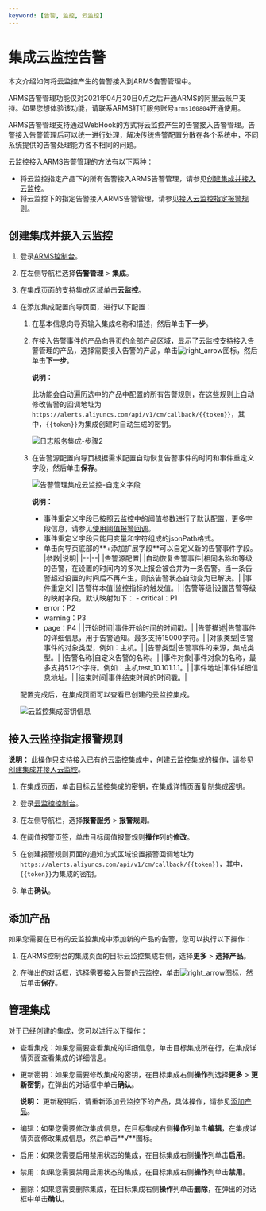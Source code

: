 ```yaml
---
keyword: [告警, 监控, 云监控]
---
```


# 集成云监控告警

本文介绍如何将云监控产生的告警接入到ARMS告警管理中。

ARMS告警管理功能仅对2021年04月30日0点之后开通ARMS的阿里云账户支持。如果您想体验该功能，请联系ARMS钉钉服务账号`arms160804`开通使用。

ARMS告警管理支持通过WebHook的方式将云监控产生的告警接入告警管理。告警接入告警管理后可以统一进行处理，解决传统告警配置分散在各个系统中，不同系统提供的告警处理能力各不相同的问题。

云监控接入ARMS告警管理的方法有以下两种：

-   将云监控指定产品下的所有告警接入ARMS告警管理，请参见[创建集成并接入云监控](#section_omn_34m_f05)。
-   将云监控下的指定告警接入ARMS告警管理，请参见[接入云监控指定报警规则](#section_lhn_bzt_mps)。

## 创建集成并接入云监控

1.  登录[ARMS控制台](https://arms.console.aliyun.com/#/home)。

2.  在左侧导航栏选择**告警管理** \> **集成**。

3.  在集成页面的支持集成区域单击**云监控**。

4.  在添加集成配置向导页面，进行以下配置：

    1.  在基本信息向导页输入集成名称和描述，然后单击**下一步**。

    2.  在接入告警事件的产品向导页的全部产品区域，显示了云监控支持接入告警管理的产品，选择需要接入告警的产品，单击![right_arrow](https://static-aliyun-doc.oss-accelerate.aliyuncs.com/assets/img/zh-CN/9028155061/p179404.png)图标，然后单击**下一步**。

        **说明：**

        此功能会自动遍历选中的产品中配置的所有告警规则，在这些规则上自动修改告警的回调地址为`https://alerts.aliyuncs.com/api/v1/cm/callback/{{token}}`，其中，`{{token}}`为集成创建时自动生成的密钥。

        ![日志服务集成-步骤2](https://static-aliyun-doc.oss-accelerate.aliyuncs.com/assets/img/zh-CN/7688640261/p270374.png)

    3.  在告警源配置向导页根据需求配置自动恢复告警事件的时间和事件重定义字段，然后单击**保存**。

        ![告警管理集成云监控-自定义字段](https://static-aliyun-doc.oss-accelerate.aliyuncs.com/assets/img/zh-CN/7275391261/p276627.png)

        **说明：**

        -   事件重定义字段已按照云监控中的阈值参数进行了默认配置，更多字段信息，请参见[使用阈值报警回调](/cn.zh-CN/报警服务/报警规则/使用阈值报警回调.md)。
        -   事件重定义字段只能用变量和字符组成的jsonPath格式。
        -   单击向导页底部的**+添加扩展字段**可以自定义新的告警事件字段。
        |参数|说明|
        |--|--|
        |告警源配置|
        |自动恢复告警事件|相同名称和等级的告警，在设置的时间内的多次上报会被合并为一条告警。当一条告警超过设置的时间后不再产生，则该告警状态自动变为已解决。|
        |事件重定义|
        |告警样本值|监控指标的触发值。|
        |告警等级|设置告警等级的映射字段。默认映射如下：        -   critical：P1
        -   error：P2
        -   warning：P3
        -   page：P4 |
        |开始时间|事件开始时间的时间戳。|
        |告警描述|告警事件的详细信息，用于告警通知。最多支持15000字符。|
        |对象类型|告警事件的对象类型，例如：主机。|
        |告警类型|告警事件的来源，集成类型。|
        |告警名称|自定义告警的名称。|
        |事件对象|事件对象的名称，最多支持512个字符。例如：主机test\_10.101.1.1。|
        |事件地址|事件详细信息地址。|
        |结束时间|事件结束时间的时间戳。|

    配置完成后，在集成页面可以查看已创建的云监控集成。

    ![云监控集成密钥信息](https://static-aliyun-doc.oss-accelerate.aliyuncs.com/assets/img/zh-CN/7275391261/p276656.png)


## 接入云监控指定报警规则

**说明：** 此操作只支持接入已有的云监控集成中，创建云监控集成的操作，请参见[创建集成并接入云监控](#section_omn_34m_f05)。

1.  在集成页面，单击目标云监控集成的密钥，在集成详情页面复制集成密钥。

2.  登录[云监控控制台](https://cloudmonitor.console.aliyun.com)。

3.  在左侧导航栏，选择**报警服务** \> **报警规则**。

4.  在阈值报警页签，单击目标阈值报警规则**操作**列的**修改**。

5.  在创建报警规则页面的通知方式区域设置报警回调地址为`https://alerts.aliyuncs.com/api/v1/cm/callback/{{token}}`，其中，`{{token}}`为集成的密钥。

6.  单击**确认**。


## 添加产品

如果您需要在已有的云监控集成中添加新的产品的告警，您可以执行以下操作：

1.  在ARMS控制台的集成页面的目标云监控集成右侧，选择**更多** \> **选择产品**。

2.  在弹出的对话框，选择需要接入告警的云监控，单击![right_arrow](https://static-aliyun-doc.oss-accelerate.aliyuncs.com/assets/img/zh-CN/9028155061/p179404.png)图标，然后单击**保存**。


## 管理集成

对于已经创建的集成，您可以进行以下操作：

-   查看集成：如果您需要查看集成的详细信息，单击目标集成所在行，在集成详情页面查看集成的详细信息。
-   更新密钥：如果您需要修改集成的密钥，在目标集成右侧**操作**列选择**更多** \> **更新密钥**，在弹出的对话框中单击**确认**。

    **说明：** 更新秘钥后，请重新添加云监控下的产品，具体操作，请参见[添加产品](#section_ic4_zcz_jvc)。

-   编辑：如果您需要修改集成信息，在目标集成右侧**操作**列单击**编辑**，在集成详情页面修改集成信息，然后单击**√**图标。
-   启用：如果您需要启用禁用状态的集成，在目标集成右侧**操作**列单击**启用**。
-   禁用：如果您需要禁用启用状态的集成，在目标集成右侧**操作**列单击**禁用**。
-   删除：如果您需要删除集成，在目标集成右侧**操作**列单击**删除**，在弹出的对话框中单击**确认**。

